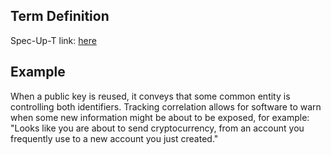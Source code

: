 ## Term Definition

Spec-Up-T link: <a href='https://weboftrust.github.io/WOT-terms/docs/glossary/correlation'>here</a>

## Example 
When a public key is reused, it conveys that some common entity is controlling both identifiers. Tracking correlation allows for software to warn when some new information might be about to be exposed, for example: "Looks like you are about to send cryptocurrency, from an account you frequently use to a new account you just created."
